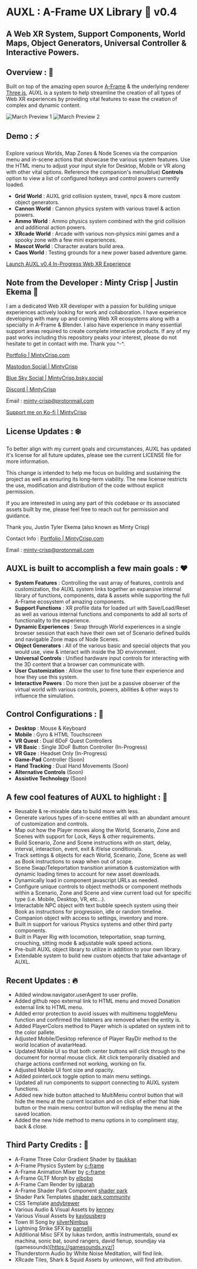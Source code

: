 # AUXL : A-Frame UX Library :palm_tree: v0.4

## A Web XR System, Support Components, World Maps, Object Generators, Universal Controller & Interactive Powers.

Overview : :star2:
---
Built on top of the amazing open source [A-Frame](https://github.com/aframevr/) & the underlying renderer [Three.js](https://threejs.org/), AUXL is a system to help streamline the creation of all types of Web XR experiences by providing vital features to ease the creation of complex and dynamic content.

![March Preview 1](https://github.com/Minty-Crisp/AUXL/blob/main/assets/img/previews/mintycrisp-auxl-march-preview1.jpg)
![March Preview 2](https://github.com/Minty-Crisp/AUXL/blob/main/assets/img/previews/mintycrisp-auxl-march-preview2.jpg)

Demo : :zap:
---
Explore various Worlds, Map Zones & Node Scenes via the companion menu and in-scene actions that showcase the various system features. Use the HTML menu to adjust your input style for Desktop, Mobile or VR along with other vital options. Reference the companion's menu(blue) __Controls__ option to view a list of configured hotkeys and control powers currently loaded.
- __Grid World__ : AUXL grid collision system, travel, npcs & more custom object generators.
- __Cannon World__ : Cannon physics system with various travel & action powers.
- __Ammo World__ : Ammo physics system combined with the grid collision and additional action powers.
- __XRcade World__ : Arcade with various non-physics mini games and a spooky zone with a few mini experiences.
- __Mascot World__ : Character avatars build area.
- __Caos World__ : Testing grounds for a new power based adventure game.

[Launch AUXL v0.4 In-Progress Web XR Experience](https://minty-crisp.github.io/AUXL/)

Note from the Developer : **Minty Crisp** | Justin Ekema :watermelon:
---
I am a dedicated Web XR developer with a passion for building unique experiences actively looking for work and collaboration. I have experience developing with many up and coming Web XR ecosystems along with a specialty in A-Frame & Blender. I also have experience in many essential support areas required to create complete interactive products. If any of my past works including this repository peaks your interest, please do not hesitate to get in contact with me. Thank you ^-^.

[Portfolio | MintyCrisp.com](https://mintycrisp.com)

[Mastodon Social | MintyCrisp](https://mastodon.social/@mintycrisp)

[Blue Sky Social | MintyCrisp.bsky.social](https://bsky.app/profile/mintycrisp.bsky.social)

[Discord | MintyCrisp](discordapp.com/users/983857672233304064)

Email : [minty-crisp@protonmail.com](mailto:minty-crisp@protonmail.com)

[Support me on Ko-fi | MintyCrisp](https://ko-fi.com/mintycrisp)

License Updates : :snowflake:
---
To better align with my current goals and circumstances, AUXL has updated it's license for all future updates, please see the current LICENSE file for more information.

This change is intended to help me focus on building and sustaining the project as well as ensuring its long-term viability. The new license restricts the use, modification and distribution of the code without explicit permission.

If you are interested in using any part of this codebase or its associated assets built by me, please feel free to reach out for permission and guidance.

Thank you,
Justin Tyler Ekema (also known as Minty Crisp)

Contact Info : [Portfolio | MintyCrisp.com](https://mintycrisp.com)

Email : [minty-crisp@protonmail.com](mailto:minty-crisp@protonmail.com)

AUXL is built to accomplish a few main goals : :hearts:
---
- __System Features__ : Controlling the vast array of features, controls and customization, the AUXL system links together an expansive internal library of functions, components, data & assets while supporting the full A-Frame ecosystem of amazing components.
- __Support Functions__ : XR profile data for loaded url with Save/Load/Reset as well as various internal functions and components to add all sorts of functionality to the experience.
- __Dynamic Experiences__ : Swap through World experiences in a single browser session that each have their own set of Scenario defined builds and navigable Zone maps of Node Scenes.
- __Object Generators__ : All of the various basic and special objects that you would use, view & interact with inside the 3D environment.
- __Universal Controls__ : Unified hardware input controls for interacting with the 3D content that a browser can communicate with.
- __User Customization__ : Allow the user to fine tune their experience and how they use this system.
- __Interactive Powers__ : Do more then just be a passive observer of the virtual world with various controls, powers, abilities & other ways to influence the simulation.

Control Configurations : :eyes:
---
- __Desktop__ : Mouse & Keyboard
- __Mobile__ : Gyro & HTML Touchscreen
- __VR Quest__ : Dual 6DoF Quest Controllers
- __VR Basic__ : Single 3DoF Button Controller (In-Progress)
- __VR Gaze__ : Headset Only (In-Progress)
- __Game-Pad__ Controller (Soon)
- __Hand Tracking__ : Dual Hand Movements (Soon)
- __Alternative Controls__ (Soon)
- __Assistive Technology__ (Soon)

A few cool features of AUXL to highlight : :first_quarter_moon_with_face:
---
- Reusable & re-mixable data to build more with less.
- Generate various types of in-scene entities all with an abundant amount of customization and controls.
- Map out how the Player moves along the World, Scenario, Zone and Scenes with support for Lock, Keys & other requirements.
- Build Scenario, Zone and Scene instructions with on start, delay, interval, interaction, event, exit & if/else conditionals.
- Track settings & objects for each World, Scenario, Zone, Scene as well as Book instructions to swap when out of scope.
- Scene Swap/Teleportation transition animation & customization with dynamic loading times to account for new asset downloads.
- Dynamically load in component javascript URLs as needed.
- Configure unique controls to object methods or component methods within a Scenario, Zone and Scene and view current load out for specific type (i.e. Mobile, Desktop, VR, etc...).
- Interactable NPC object with text bubble speech system using their Book as instructions for progression, idle or random timeline.
- Companion object with access to settings, inventory and more.
- Built in support for various Physics systems and other third party components.
- Built in Player Rig with locomotion, teleportation, snap turning, crouching, sitting mode & adjustable walk speed actions.
- Pre-built AUXL object library to utilize in addition to your own library.
- Extendable system to build new custom objects that take advantage of AUXL.

Recent Updates : :fire:
---
- Added window.navigator.userAgent to user profile.
- Added github repo external link to HTML menu and moved Donation external link to HTML menu.
- Added error protection to avoid issues with multimenu toggleMenu function and confirmed the listeners are removed when the entity is.
- Added PlayerColors method to Player which is updated on system init to the color pallete.
- Adjusted Mobile/Desktop reference of Player RayDir method to the world location of avatarHead.
- Updated Mobile UI so that both center buttons will click through to the document for normal mouse click. Alt click temporarily disabled and charge actions confirmed not working, working on fix.
- Adjusted Mobile UI font size and opacity.
- Added pointerLock toggle option to main menu settings.
- Updated all run components to support connecting to AUXL system functions.
- Added new hide button attached to MultiMenu control button that will hide the menu at the current location and on click of either that hide button or the main menu control button will redisplay the menu at the saved location.
- Added the new hide method to menu options in to compliment stay, back & close.

Third Party Credits : :pray:
---
- A-Frame Three Color Gradient Shader by [tlaukkan](https://github.com/tlaukkan/)
- A-Frame Physics System by [c-frame](https://github.com/c-frame)
- A-Frame Animation Mixer by [c-frame](https://github.com/c-frame)
- A-Frame GLTF Morph by [elbobo](https://github.com/elbobo)
- A-Frame Cam Render by [jgbarah](https://github.com/jgbarah)
- A-Frame Shader Park Component [shader park](https://github.com/shader-park)
- Shader Park Templates [shader park community](https://shaderpark.com/explore)
- CSS Template [andybrewer](https://github.com/andybrewer)
- Various Audio & Visual Assets by [kenney](https://kenney.nl/)
- Various Visual Assets by [kaylousberg](https://kaylousberg.com/)
- Town III Song by [silverNimbus](https://silvernimbus.itch.io/)
- Lightning Strike SFX by [parnellij](https://freesound.org/people/parnellij/)
- Additional Misc SFX by lukas tvrdon, anttis instrumentals, sound ex machina, sonic bat, sound rangers, david fienup, soundjay via (gamesounds)[https://gamesounds.xyz/]
- Thunderstorm Audio by White Noise Meditation, will find link.
- XRcade Tiles, Shark & Squid Assets by unknown, will find attribution.
